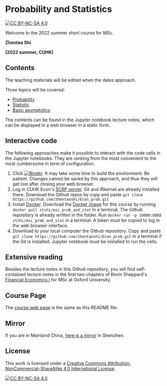 # Probability and Statistics

[![CC BY-NC-SA 4.0][cc-by-nc-sa-shield]][cc-by-nc-sa]

Welcome to the 2022 summer short course for MSc.

**Zhentao Shi**

**(2022 summer, CUHK)**



## Contents

The teaching materials will be edited when the dates approach.

Three topics will be covered:
* [Probability](https://github.com/zhentaoshi/Econ_prob/blob/master/01_prob.ipynb)
* [Statistic](https://github.com/zhentaoshi/Econ_prob/blob/master/02_stat.ipynb)
* [Basic asymptotics](https://github.com/zhentaoshi/Econ_prob/blob/master/03_asym.ipynb)

The contents can be found in the Jupyter notebook lecture notes, which can be displayed in a web browser in a static form.

## Interactive code

The following approaches make it possible to interact with the code cells in the Jupyter notebooks. They are ranking from the most convenient to the most cumbersome in term of configuration.


1. Click [![Binder](https://mybinder.org/badge_logo.svg)](https://mybinder.org/v2/gh/zhentaoshi/Econ_prob/HEAD). It may take some time to build the environment. Be patient. Changes cannot be saved by this approach, and thus they will get lost after closing your web browser.
2. Log in CUHK Econ's [SCRP server](https://scrp-login-2.econ.cuhk.edu.hk/jupyter). Git and IRkernel are already installed there. Download the Github repos by copy and paste `git clone https://github.com/zhentaoshi/Econ_prob.git`
3. Install [Docker](https://docs.docker.com/get-docker/). Download the [Docker image](https://hub.docker.com/repository/docker/ztshi/msc_prob_and_stat) for this course by running `docker pull ztshi/msc_prob_and_stat` in a terminal. The Github repository is already written in the folder. Run `docker run -p 10000:8888 ztshi/msc_prob_and_stat` in a terminal. A token must be copied to log in the web browser interface.
4. Download to your local computer the Github repository. Copy and paste `git clone https://github.com/zhentaoshi/Econ_prob.git` in a terminal if the Git is installed. Jupyter notebook must be installed to run the cells.


## Extensive reading
Besides the lecture notes in this Github repository, you will find self-contained lecture notes in the first two chapters of
Kevin Sheppard's [Financial Economics I](https://www.kevinsheppard.com/teaching/mfe/notes/) for MSc at Oxford University.

## Course Page
The [course web page](https://zhentaoshi.github.io/Econ_prob/) is the same as this README file.

## Mirror

If you are in Mainland China, [here is a mirror](https://gitee.com/ztshi/Econ_prob) in Shenzhen.

## License


This work is licensed under a
[Creative Commons Attribution-NonCommercial-ShareAlike 4.0 International License][cc-by-nc-sa].

[![CC BY-NC-SA 4.0][cc-by-nc-sa-image]][cc-by-nc-sa]

[cc-by-nc-sa]: http://creativecommons.org/licenses/by-nc-sa/4.0/
[cc-by-nc-sa-image]: https://licensebuttons.net/l/by-nc-sa/4.0/88x31.png
[cc-by-nc-sa-shield]: https://img.shields.io/badge/License-CC%20BY--NC--SA%204.0-lightgrey.svg

